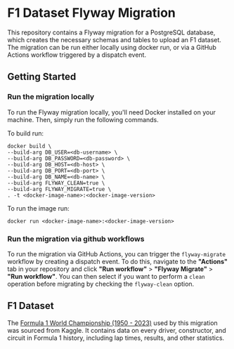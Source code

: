 
# F1 Dataset Flyway Migration
This repository contains a Flyway migration for a PostgreSQL database, which creates the necessary schemas and tables
to upload an F1 dataset. The migration can be run either locally using docker run, or via a GitHub Actions workflow
triggered by a dispatch event.

## Getting Started

### Run the migration locally
To run the Flyway migration locally, you'll need Docker installed on your machine.
Then, simply run the following commands.

To build run:
```
docker build \
--build-arg DB_USER=<db-username> \
--build-arg DB_PASSWORD=<db-password> \
--build-arg DB_HOST=<db-host> \
--build-arg DB_PORT=<db-port> \
--build-arg DB_NAME=<db-name> \
--build-arg FLYWAY_CLEAN=true \
--build-arg FLYWAY_MIGRATE=true \
. -t <docker-image-name>:<docker-image-version>
```
To run the image run:
```
docker run <docker-image-name>:<docker-image-version>
```

### Run the migration via github workflows
To run the migration via GitHub Actions, you can trigger the ```flyway-migrate``` workflow by creating a dispatch event.
To do this, navigate to the **"Actions"** tab in your repository and click **"Run workflow"** > **"Flyway Migrate"** >
**"Run workflow"**. You can then select if you want to perform a ```clean``` operation before migrating by checking the
```flyway-clean``` option.

## F1 Dataset
The [Formula 1 World Championship (1950 - 2023)](https://www.kaggle.com/datasets/rohanrao/formula-1-world-championship-1950-2020)  used by this migration was sourced from Kaggle. It contains data on every driver, constructor,
and circuit in Formula 1 history, including lap times, results, and other statistics.
